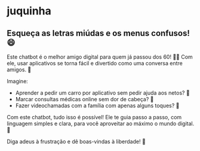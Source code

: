 # juquinha

## Esqueça as letras miúdas e os menus confusos! 😄

Este chatbot é o melhor amigo digital para quem já passou dos 60! 👵👴 Com ele, usar aplicativos se torna fácil e divertido como uma conversa entre amigos. 💬

Imagine:
* Aprender a pedir um carro por aplicativo sem pedir ajuda aos netos? 🤩
* Marcar consultas médicas online sem dor de cabeça? 🤔
* Fazer videochamadas com a família com apenas alguns toques? 🥰

Com este chatbot, tudo isso é possível! Ele te guia passo a passo, com linguagem simples e clara, para você aproveitar ao máximo o mundo digital. 🚀

Diga adeus à frustração e dê boas-vindas à liberdade! 🎉

